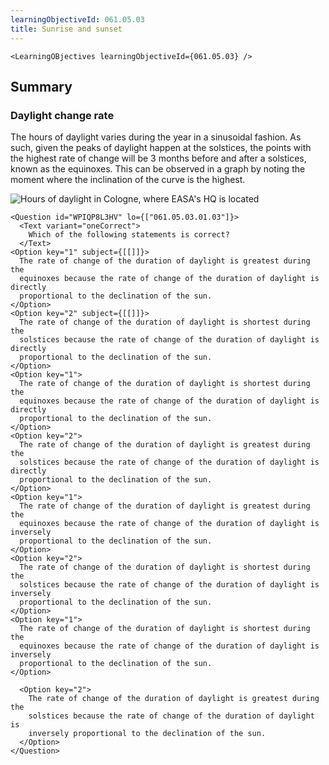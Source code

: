```yaml
---
learningObjectiveId: 061.05.03
title: Sunrise and sunset
---
```


```tsx eval
<LearningOBjectives learningObjectiveId={061.05.03} />
```

## Summary

### Daylight change rate

The hours of daylight varies during the year in a sinusoidal fashion. As such,
given the peaks of daylight happen at the solstices, the points with the highest
rate of change will be 3 months before and after a solstices, known as the
equinoxes. This can be observed in a graph by noting the moment where the
inclination of the curve is the highest.

![Hours of daylight in Cologne, where EASA's HQ is located](images/061.05.03-01)

```tsx
<Question id="WPIQP8L3HV" lo={["061.05.03.01.03"]}>
  <Text variant="oneCorrect">
    Which of the following statements is correct?
  </Text>
<Option key="1" subject={[[]]}>
  The rate of change of the duration of daylight is greatest during the
  equinoxes because the rate of change of the duration of daylight is directly
  proportional to the declination of the sun.
</Option>
<Option key="2" subject={[[]]}>
  The rate of change of the duration of daylight is shortest during the
  solstices because the rate of change of the duration of daylight is directly
  proportional to the declination of the sun.
</Option>
<Option key="1">
  The rate of change of the duration of daylight is shortest during the
  equinoxes because the rate of change of the duration of daylight is directly
  proportional to the declination of the sun.
</Option>
<Option key="2">
  The rate of change of the duration of daylight is greatest during the
  solstices because the rate of change of the duration of daylight is directly
  proportional to the declination of the sun.
</Option>
<Option key="1">
  The rate of change of the duration of daylight is greatest during the
  equinoxes because the rate of change of the duration of daylight is inversely
  proportional to the declination of the sun.
</Option>
<Option key="2">
  The rate of change of the duration of daylight is shortest during the
  solstices because the rate of change of the duration of daylight is inversely
  proportional to the declination of the sun.
</Option>
<Option key="1">
  The rate of change of the duration of daylight is shortest during the
  equinoxes because the rate of change of the duration of daylight is inversely
  proportional to the declination of the sun.
</Option>

  <Option key="2">
    The rate of change of the duration of daylight is greatest during the
    solstices because the rate of change of the duration of daylight is
    inversely proportional to the declination of the sun.
  </Option>
</Question>
```
